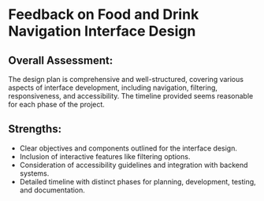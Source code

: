 # Feedback on Food and Drink Navigation Interface Design

## Overall Assessment:
The design plan is comprehensive and well-structured, covering various aspects of interface development, including navigation, filtering, responsiveness, and accessibility. The timeline provided seems reasonable for each phase of the project.

## Strengths:
- Clear objectives and components outlined for the interface design.
- Inclusion of interactive features like filtering options.
- Consideration of accessibility guidelines and integration with backend systems.
- Detailed timeline with distinct phases for planning, development, testing, and documentation.
